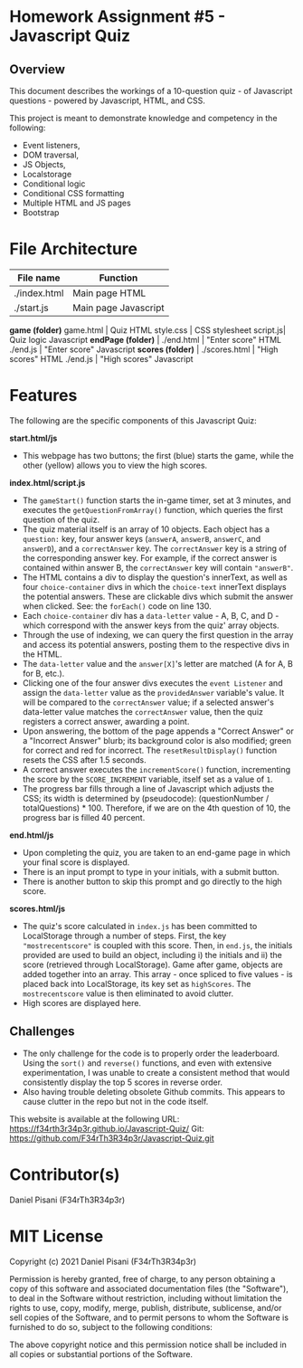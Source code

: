 # Homework Assignment #5 - Javascript Quiz

## Overview

This document describes the workings of a 10-question quiz - of Javascript questions - powered by Javascript, HTML, and CSS.

This project is meant to demonstrate knowledge and competency in the following:

- Event listeners,
- DOM traversal,
- JS Objects,
- Localstorage
- Conditional logic
- Conditional CSS formatting
- Multiple HTML and JS pages
- Bootstrap

# File Architecture

File name | Function
------------ | -------------
./index.html | Main page HTML
./start.js | Main page Javascript
**game (folder)**
game.html | Quiz HTML
style.css | CSS stylesheet
script.js| Quiz logic Javascript
**endPage (folder)** |
./end.html | "Enter score" HTML
./end.js | "Enter score" Javascript
**scores (folder)** |
./scores.html | "High scores" HTML
./end.js | "High scores" Javascript

# Features
The following are the specific components of this Javascript Quiz:

**start.html/js**
- This webpage has two buttons; the first (blue) starts the game, while the other (yellow) allows you to view the high scores. 

**index.html/script.js**
- The `gameStart()` function starts the in-game timer, set at 3 minutes, and executes the `getQuestionFromArray()` function, which queries the first question of the quiz. 
- The quiz material itself is an array of 10 objects. Each object has a `question:` key,  four answer keys (`answerA`, `answerB`, `answerC`, and `answerD`), and a `correctAnswer` key. The `correctAnswer` key is a string of the corresponding answer key. For example, if the correct answer is contained within answer B, the `correctAnswer` key will contain `"answerB"`.
- The HTML contains a div to display the question's innerText, as well as four `choice-container` divs in which the `choice-text` innerText displays the potential answers. These are clickable divs which submit the answer when clicked. See: the `forEach()` code on line 130.
- Each `choice-container` div has a `data-letter` value - A, B, C, and D - which correspond with the answer keys from the quiz' array objects. 
- Through the use of indexing, we can query the first question in the array and access its potential answers, posting them to the respective divs in the HTML. 
- The `data-letter` value and the `answer[X]`'s letter are matched (A for A, B for B, etc.). 
- Clicking one of the four answer divs executes the `event Listener` and assign the `data-letter` value as the `providedAnswer` variable's value. It will be compared to the `correctAnswer` value; if a selected answer's data-letter value matches the `correctAnswer` value, then the quiz registers a correct answer, awarding a point.
- Upon answering, the bottom of the page appends a "Correct Answer" or a "Incorrect Answer" blurb; its background color is also modified; green for correct and red for incorrect. The `resetResultDisplay()` function resets the CSS after 1.5 seconds.
- A correct answer executes the `incrementScore()` function, incrementing the score by the `SCORE_INCREMENT` variable, itself set as a value of `1`.
- The progress bar fills through a line of Javascript which adjusts the CSS; its width is determined by (pseudocode): (questionNumber / totalQuestions) * 100. Therefore, if we are on the 4th question of 10, the progress bar is filled 40 percent. 

**end.html/js**
- Upon completing the quiz, you are taken to an end-game page in which your final score is displayed.
- There is an input prompt to type in your initials, with a submit button.
- There is another button to skip this prompt and go directly to the high score.

**scores.html/js**
- The quiz's score calculated in `index.js` has been committed to LocalStorage through a number of steps. First, the key `"mostrecentscore"` is coupled with this score. Then, in `end.js`, the initials provided are used to build an object, including i) the initials and ii) the score (retrieved through LocalStorage). Game after game, objects are added together into an array. This array - once spliced to five values - is placed back into LocalStorage, its key set as `highScores`. The `mostrecentscore` value is then eliminated to avoid clutter.
- High scores are displayed here.

## Challenges
- The only challenge for the code  is to properly order the leaderboard. Using the `sort()` and `reverse()` functions, and even with extensive experimentation, I was unable to create a consistent method that would consistently display the top 5 scores in reverse order. 
- Also having trouble deleting obsolete Github commits. This appears to cause clutter in the repo but not in the code itself.


This website is available at the following URL:   https://f34rth3r34p3r.github.io/Javascript-Quiz/
Git: https://github.com/F34rTh3R34p3r/Javascript-Quiz.git

# Contributor(s)
Daniel Pisani (F34rTh3R34p3r)

# MIT License

Copyright (c) 2021 Daniel Pisani (F34rTh3R34p3r) 

Permission is hereby granted, free of charge, to any person obtaining a copy of this software and associated documentation files (the "Software"), to deal in the Software without restriction, including without limitation the rights to use, copy, modify, merge, publish, distribute, sublicense, and/or sell copies of the Software, and to permit persons to whom the Software is furnished to do so, subject to the following conditions:

The above copyright notice and this permission notice shall be included in all copies or substantial portions of the Software.
